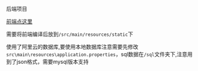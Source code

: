 后端项目

[前端点这里](https://github.com/millionkn/word-font)

需要将前端编译后放到`/src/main/resources/static`下

使用了阿里云的数据库,要使用本地数据库注意需要先修改`src\main\resources\application.properties`，sql数据在`/sql`文件夹下,注意用到了json格式，需要mysql版本支持